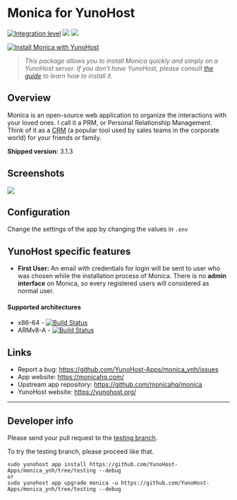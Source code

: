 # Monica for YunoHost

[![Integration level](https://dash.yunohost.org/integration/monica.svg)](https://dash.yunohost.org/appci/app/monica) ![](https://ci-apps.yunohost.org/ci/badges/monica.status.svg) ![](https://ci-apps.yunohost.org/ci/badges/monica.maintain.svg)

[![Install Monica with YunoHost](https://install-app.yunohost.org/install-with-yunohost.png)](https://install-app.yunohost.org/?app=monica)

> *This package allows you to install Monica quickly and simply on a YunoHost server.
If you don't have YunoHost, please consult [the guide](https://yunohost.org/#/install) to learn how to install it.*

## Overview
Monica is an open-source web application to organize the interactions with your loved ones. I call it a PRM, or Personal Relationship Management. Think of it as a [CRM](https://en.wikipedia.org/wiki/Customer_relationship_management) (a popular tool used by sales teams in the corporate world) for your friends or family.

**Shipped version:** 3.1.3

## Screenshots

![](https://www.monicahq.com/img/dashboard.png)

## Configuration

Change the settings of the app by changing the values in `.env`

## YunoHost specific features

- **First User:** An email with credentials for login will be sent to user who was chosen while the installation process of Monica. There is no **admin interface** on Monica, so every registered users will considered as normal user.

#### Supported architectures

* x86-64 - [![Build Status](https://ci-apps.yunohost.org/ci/logs/monica%20%28Apps%29.svg)](https://ci-apps.yunohost.org/ci/apps/monica/)
* ARMv8-A - [![Build Status](https://ci-apps-arm.yunohost.org/ci/logs/monica%20%28Apps%29.svg)](https://ci-apps-arm.yunohost.org/ci/apps/monica/)

## Links

 * Report a bug: https://github.com/YunoHost-Apps/monica_ynh/issues
 * App website: https://monicahq.com/
 * Upstream app repository: https://github.com/monicahq/monica
 * YunoHost website: https://yunohost.org/

---

## Developer info

Please send your pull request to the [testing branch](https://github.com/YunoHost-Apps/monica_ynh/tree/testing).

To try the testing branch, please proceed like that.
```
sudo yunohost app install https://github.com/YunoHost-Apps/monica_ynh/tree/testing --debug
or
sudo yunohost app upgrade monica -u https://github.com/YunoHost-Apps/monica_ynh/tree/testing --debug
```
